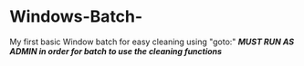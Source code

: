 # Windows-Batch-
My first basic Window batch for easy cleaning using "goto:"
***MUST RUN AS ADMIN in order for batch to use the cleaning functions***
